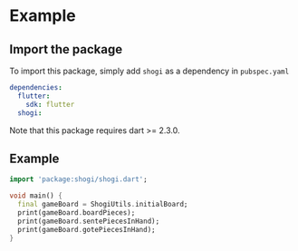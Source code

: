 # Example

## Import the package

To import this package, simply add `shogi` as a dependency in `pubspec.yaml`

```yaml
dependencies:
  flutter:
    sdk: flutter
  shogi:
```

Note that this package requires dart >= 2.3.0.

## Example

```dart
import 'package:shogi/shogi.dart';

void main() {
  final gameBoard = ShogiUtils.initialBoard;
  print(gameBoard.boardPieces);
  print(gameBoard.sentePiecesInHand);
  print(gameBoard.gotePiecesInHand);
}
```